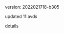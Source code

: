 version: 2022021718-b305

updated 11 avds

[details](https://github.com/0x74f917491bfa7ebfa379/ali_avd_db/blob/master/change_log/2022/02/17/18/b305.txt)